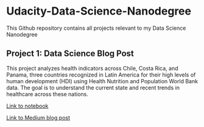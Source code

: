 # Udacity-Data-Science-Nanodegree

This Github repository contains all projects relevant to my Data Science Nanodegree

## Project 1: Data Science Blog Post

This project analyzes health indicators across Chile, Costa Rica, and Panama, three countries recognized in Latin America for their high levels of human development (HDI) using Health Nutrition and Population World Bank data. The goal is to understand the current state and recent trends in healthcare across these nations.

[Link to notebook](https://github.com/amberstarke/Udacity-Data-Science-Nanodegree/blob/main/Project1/Health_Indicator_Analysis_StarkeAmber.ipynb
)

[Link to Medium blog post](https://medium.com/@astarke2002/health-indicator-analysis-a-comparative-study-of-chile-costa-rica-and-panama-ca60f958913b)
